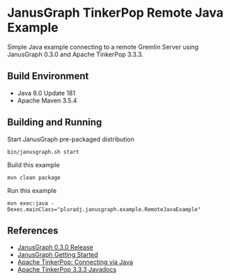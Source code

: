# JanusGraph TinkerPop Remote Java Example

Simple Java example connecting to a remote Gremlin Server using JanusGraph 0.3.0 and Apache TinkerPop 3.3.3.

## Build Environment

* Java 8.0 Update 181
* Apache Maven 3.5.4

## Building and Running

Start JanusGraph pre-packaged distribution
```
bin/janusgraph.sh start
```

Build this example
```
mvn clean package
```

Run this example
```
mvn exec:java -Dexec.mainClass="pluradj.janusgraph.example.RemoteJavaExample"
```

## References

* [JanusGraph 0.3.0 Release](https://github.com/JanusGraph/janusgraph/releases/tag/v0.3.0)
* [JanusGraph Getting Started](https://docs.janusgraph.org/0.3.0/getting-started.html)
* [Apache TinkerPop: Connecting via Java](https://tinkerpop.apache.org/docs/3.3.3/reference/#connecting-via-java)
* [Apache TinkerPop 3.3.3 Javadocs](https://tinkerpop.apache.org/javadocs/3.3.3/full/)
